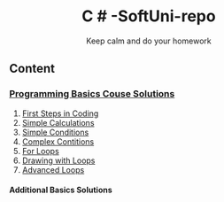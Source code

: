 <!--Making the header in center + parafraf--->
<h1 align="center">C # -SoftUni-repo</h1>
<p align = "center">Keep calm and do your homework</p>

<!--Adding Content-->
<h2> Content</h2>

<!--C# Basics course exercises-->
<h3><a href="https://github.com/delian1986/SoftUni-C-Sharp-repo/tree/master/Programming%20Basics"><b>Programming Basics Couse Solutions</b></a></h3>

<!--Lectures Links-->
<ol>
<li><a href="https://github.com/delian1986/SoftUni-C-Sharp-repo/tree/master/Programming%20Basics/01.%20First%20Steps%20in%20Coding/HelloCsharp">First Steps in Coding</a></li>
<li><a href="https://github.com/delian1986/SoftUni-C-Sharp-repo/tree/master/Programming%20Basics/02.Simple%20Calculations/02.Simple%20Calculations">Simple Calculations</a></li>
<li> <a href="https://github.com/delian1986/SoftUni-C-Sharp-repo/tree/master/Programming%20Basics/03.%20Simple-Conditions/03.%20Simple-Conditions">Simple Conditions</a></li>
<li><a href="https://github.com/delian1986/SoftUni-C-Sharp-repo/tree/master/Programming%20Basics/04.Complex%20Contitions">Complex Contitions</a></li>
<li><a href ="https://github.com/delian1986/SoftUni-C-Sharp-repo/tree/master/Programming%20Basics/05.Cycles%20(For%20Loops)">For Loops</a></li>
<li> <a href = "https://github.com/delian1986/SoftUni-C-Sharp-repo/tree/master/Programming%20Basics/06.%20Drawing%20with%20Loops">Drawing with Loops</a></li>
<li><a href= "https://github.com/delian1986/SoftUni-C-Sharp-repo/tree/master/Programming%20Basics/07.%20Advanced%20Loops">Advanced Loops</a></li>
</ol>

<!-- Additional Solutions-->
<h4> Additional Basics Solutions</h4>


